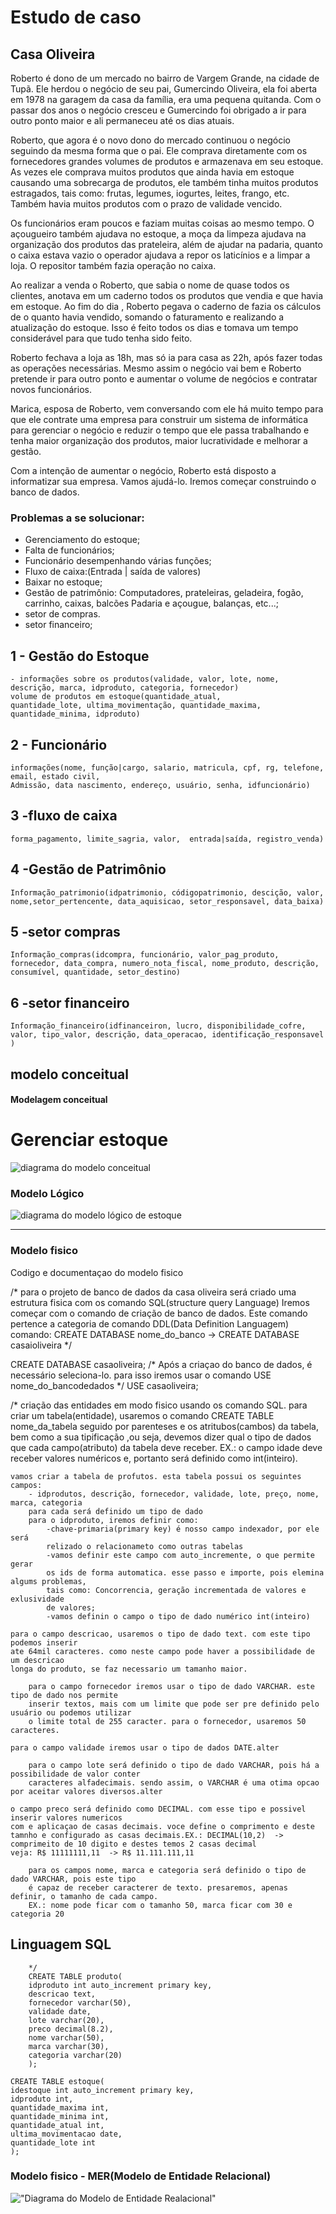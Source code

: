# Estudo de caso
## Casa Oliveira

Roberto é dono de um mercado no bairro de Vargem Grande, na cidade de Tupã. Ele herdou o negócio de seu pai, Gumercindo Oliveira, ela foi aberta em 1978 na garagem da casa da família, era uma pequena quitanda. Com o passar dos anos o negócio cresceu e Gumercindo foi obrigado a ir para outro ponto maior e ali permaneceu até os dias atuais.

Roberto, que agora é o novo dono do mercado continuou o negócio seguindo da mesma forma que o pai. Ele comprava diretamente com os fornecedores grandes volumes de produtos e armazenava em seu estoque. As vezes ele comprava muitos produtos que ainda havia em estoque causando uma sobrecarga de produtos, ele também tinha muitos produtos estragados, tais como: frutas, legumes, iogurtes, leites, frango, etc. Também havia muitos produtos com o prazo de validade vencido.

Os funcionários eram poucos e faziam muitas coisas ao mesmo tempo. O açougueiro também ajudava no estoque, a moça da limpeza ajudava na organização dos produtos das prateleira, além de ajudar na padaria, quanto o caixa estava vazio o operador ajudava a repor os laticínios e a limpar a loja. O repositor também fazia operação no caixa.

Ao realizar a venda o Roberto, que sabia o nome de quase todos os clientes, anotava em um caderno todos os produtos que vendia e que havia em estoque. Ao fim do dia , Roberto pegava o caderno de fazia os cálculos de o quanto havia vendido, somando o faturamento e realizando a atualização do estoque. Isso é feito todos os dias e tomava um tempo considerável para que tudo tenha sido feito.

Roberto fechava a loja as 18h, mas só ia para casa as 22h, após fazer todas as operações necessárias. Mesmo assim o negócio vai bem e Roberto pretende ir para outro ponto e aumentar o volume de negócios e contratar novos funcionários.

Marica, esposa de Roberto, vem conversando com ele há muito tempo para que ele contrate uma empresa para construir um sistema de informática para gerenciar o negócio e reduzir o tempo que ele passa trabalhando e tenha maior organização dos produtos, maior lucratividade e melhorar a gestão.

Com a intenção de aumentar o negócio, Roberto está disposto a informatizar sua empresa. Vamos ajudá-lo. Iremos começar construindo o banco de dados.

### Problemas a se solucionar:
- Gerenciamento do estoque;
- Falta de funcionários;
- Funcionário desempenhando várias funções;
- Fluxo de caixa:(Entrada | saída de valores)
- Baixar no estoque;
- Gestão de patrimônio: Computadores, prateleiras, geladeira, fogão, carrinho, caixas, balcões
Padaria e açougue, balanças, etc...;
- setor de compras.
- setor financeiro;


## 1 - Gestão do Estoque
	- informações sobre os produtos(validade, valor, lote, nome, descrição, marca, idproduto, categoria, fornecedor)
	volume de produtos em estoque(quantidade_atual, 
	quantidade_lote, ultima_movimentação, quantidade_maxima, quantidade_minima, idproduto)

## 2 - Funcionário
	informações(nome, função|cargo, salario, matricula, cpf, rg, telefone, email, estado civil,
	Admissão, data nascimento, endereço, usuário, senha, idfuncionário)

## 3 -fluxo de caixa
	forma_pagamento, limite_sagria, valor,	entrada|saída, registro_venda)

## 4 -Gestão de Patrimônio
	Informação_patrimonio(idpatrimonio, códigopatrimonio, descição, valor, nome,setor_pertencente, data_aquisicao, setor_responsavel, data_baixa)

## 5 -setor compras
	Informação_compras(idcompra, funcionário, valor_pag_produto, fornecedor, data_compra, numero_nota_fiscal, nome_produto, descrição, consumível, quantidade, setor_destino)

## 6 -setor financeiro
	Informação_financeiro(idfinanceiron, lucro, disponibilidade_cofre, valor, tipo_valor, descrição, data_operacao, identificação_responsavel )


## modelo conceitual

#### Modelagem conceitual

# Gerenciar estoque
![diagrama do modelo conceitual](./modeloconceitual.png)


### Modelo Lógico
![diagrama do modelo lógico de estoque](./modelo_logico.png)


---
### Modelo fisico

Codigo e documentaçao do modelo fisico

/*
para o projeto de banco de dados da casa oliveira será criado
uma estrutura fisica com os comando SQL(structure query Language)
Iremos começar com o comando de criação de banco de dados. Este
comando pertence a categoria de comando DDL(Data Definition Languagem)
comando:
	CREATE DATABASE nome_do_banco -> CREATE DATABASE casaioliveira
*/

CREATE DATABASE casaoliveira;
/*
Após a criaçao do banco de dados, é necessário seleciona-lo. para isso
iremos usar o comando USE nome_do_bancodedados
*/
USE casaoliveira;

/*
criação das entidades em modo fisico usando os comando SQL.
para criar um tabela(entidade), usaremos o comando
CREATE TABLE nome_da_tabela seguido por parenteses e os
atritubos(cambos) da tabela, bem como a sua tipificação ,ou seja,
devemos dizer qual o tipo de dados que cada campo(atributo) da
tabela deve receber. EX.: o campo idade deve receber valores
numéricos e, portanto será definido como int(inteiro).
```
vamos criar a tabela de profutos. esta tabela possui os seguintes campos:
	- idprodutos, descrição, fornecedor, validade, lote, preço, nome, marca, categoria
    para cada será definido um tipo de dado
    para o idproduto, iremos definir como:
		-chave-primaria(primary key) é nosso campo indexador, por ele será
        relizado o relacionameto como outras tabelas
        -vamos definir este campo com auto_incremente, o que permite gerar
        os ids de forma automatica. esse passo e importe, pois elemina algums problemas,
        tais como: Concorrencia, geração incrementada de valores e exlusividade
        de valores;
        -vamos definin o campo o tipo de dado numérico int(inteiro)
```
	para o campo descricao, usaremos o tipo de dado text. com este tipo podemos inserir
	ate 64mil caracteres. como neste campo pode haver a possibilidade de um descricao
	longa do produto, se faz necessario um tamanho maior.
```
	para o campo fornecedor iremos usar o tipo de dado VARCHAR. este tipo de dado nos permite
	inserir textos, mais com um limite que pode ser pre definido pelo usuário ou podemos utilizar
	o limite total de 255 caracter. para o fornecedor, usaremos 50 caracteres.
```
	para o campo validade iremos usar o tipo de dados DATE.alter
```
	para o campo lote será definido o tipo de dado VARCHAR, pois há a possibilidade de valor conter
	caracteres alfadecimais. sendo assim, o VARCHAR é uma otima opcao por aceitar valores diversos.alter
```
	o campo preco será definido como DECIMAL. com esse tipo e possivel inserir valores numericos
	com e aplicaçao de casas decimais. voce define o comprimento e deste tamnho e configurado as casas decimais.EX.: DECIMAL(10,2)	-> comprimeito de 10 digito e destes temos 2 casas decimal
	veja: R$ 11111111,11  -> R$ 11.111.111,11
```
	para os campos nome, marca e categoria será definido o tipo de dado VARCHAR, pois este tipo
	é capaz de receber caracterer de texto. presaremos, apenas definir, o tamanho de cada campo.
	EX.: nome pode ficar com o tamanho 50, marca ficar com 30 e categoria 20
```
## Linguagem SQL
```
	*/
	CREATE TABLE produto(
	idproduto int auto_increment primary key,
	descricao text,
	fornecedor varchar(50),
	validade date,
	lote varchar(20),
	preco decimal(8.2),
	nome varchar(50),
	marca varchar(30),
	categoria varchar(20)
	);
```
	CREATE TABLE estoque(
	idestoque int auto_increment primary key,
	idproduto int,
	quantidade_maxima int,
	quantidade_minima int,
	quantidade_atual int,
	ultima_movimentacao date,
	quantidade_lote int
	);

### Modelo fisico - MER(Modelo de Entidade Relacional)

!["Diagrama do Modelo de Entidade Realacional"](./modelo_fisico.png)